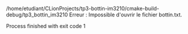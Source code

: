 /home/etudiant/CLionProjects/tp3-bottin-im3210/cmake-build-debug/tp3_bottin_im3210
Erreur : Impossible d'ouvrir le fichier bottin.txt.

Process finished with exit code 1


